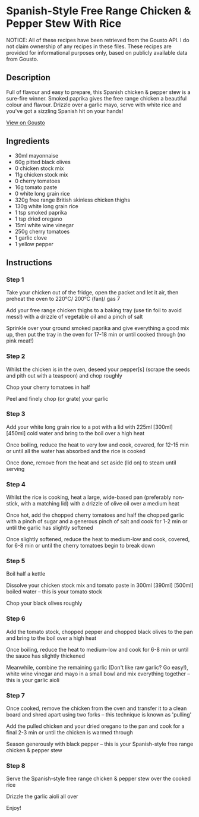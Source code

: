 # Spanish-Style Free Range Chicken & Pepper Stew With Rice

NOTICE: All of these recipes have been retrieved from the Gousto API. I do not claim ownership of any recipes in these files. These recipes are provided for informational purposes only, based on publicly available data from Gousto.

## Description

Full of flavour and easy to prepare, this Spanish chicken & pepper stew is a sure-fire winner. Smoked paprika gives the free range chicken a beautiful colour and flavour. Drizzle over a garlic mayo, serve with white rice and you've got a sizzling Spanish hit on your hands! 

[View on Gousto](https://www.gousto.co.uk/recipes/cookbook/spanish-style-free-range-chicken-pepper-stew-with-rice)

## Ingredients

- 30ml mayonnaise
- 60g pitted black olives
- 0 chicken stock mix
- 11g chicken stock mix
- 0 cherry tomatoes
- 16g tomato paste
- 0 white long grain rice
- 320g free range British skinless chicken thighs
- 130g white long grain rice
- 1 tsp smoked paprika
- 1 tsp dried oregano
- 15ml white wine vinegar
- 250g cherry tomatoes
- 1 garlic clove
- 1 yellow pepper

## Instructions


### Step 1

Take your chicken out of the fridge, open the packet and let it air, then preheat the oven to 220°C/ 200°C (fan)/ gas 7

Add your free range chicken thighs to a baking tray (use tin foil to avoid mess!) with a drizzle of vegetable oil and a pinch of salt

Sprinkle over your ground smoked paprika and give everything a good mix up, then put the tray in the oven for 17-18 min or until cooked through (no pink meat!)


### Step 2

Whilst the chicken is in the oven, deseed your pepper[s] (scrape the seeds and pith out with a teaspoon) and chop roughly

Chop your cherry tomatoes in half

Peel and finely chop (or grate) your garlic


### Step 3

Add your white long grain rice to a pot with a lid with 225ml <span class="text-purple">[300ml]</span> <span class="text-danger">[450ml]</span> cold water and bring to the boil over a high heat

Once boiling, reduce the heat to very low and cook, covered, for 12-15 min or until all the water has absorbed and the rice is cooked

Once done, remove from the heat and set aside (lid on) to steam until serving


### Step 4

Whilst the rice is cooking, heat a large, wide-based pan (preferably non-stick, with a matching lid) with a drizzle of olive oil over a medium heat

Once hot, add the chopped cherry tomatoes and half the chopped garlic with a pinch of sugar and a generous pinch of salt and cook for 1-2 min or until the garlic has slightly softened

Once slightly softened, reduce the heat to medium-low and cook, covered, for 6-8 min or until the cherry tomatoes begin to break down


### Step 5

Boil half a kettle

Dissolve your chicken stock mix and tomato paste in 300ml <span class="text-purple">[390ml] </span><span class="text-danger">[500ml]</span> boiled water – this is your tomato stock

Chop your black olives roughly


### Step 6

Add the tomato stock, chopped pepper and chopped black olives to the pan and bring to the boil over a high heat

Once boiling, reduce the heat to medium-low and cook for 6-8 min or until the sauce has slightly thickened

Meanwhile, combine the remaining garlic (Don't like raw garlic? Go easy!), white wine vinegar and mayo in a small bowl and mix everything together – this is your garlic aioli


### Step 7

Once cooked, remove the chicken from the oven and transfer it to a clean board and shred apart using two forks – this technique is known as 'pulling'

Add the pulled chicken and your dried oregano to the pan and cook for a final 2-3 min or until the chicken is warmed through

Season generously with black pepper – this is your Spanish-style free range chicken & pepper stew

### Step 8

Serve the Spanish-style free range chicken & pepper stew over the cooked rice

Drizzle the garlic aioli all over

Enjoy!

